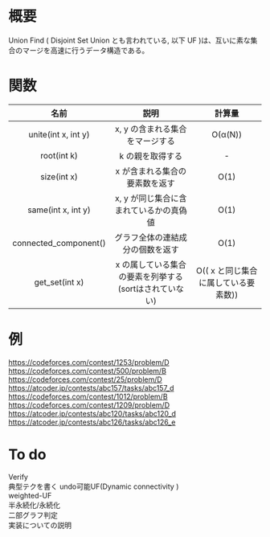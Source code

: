 # 概要
Union Find ( Disjoint Set Union とも言われている, 以下 UF )は、互いに素な集合のマージを高速に行うデータ構造である。  

# 関数
| 名前 | 説明 | 計算量 |
|:----------:|:-----------:|:------------:|
| unite(int x, int y) | x, y の含まれる集合をマージする | O(α(N)) |
| root(int k) | k の親を取得する | - |
| size(int x) | x が含まれる集合の要素数を返す | O(1) |
| same(int x, int y) | x, y が同じ集合に含まれているかの真偽値 | O(1) |
| connected_component() | グラフ全体の連結成分の個数を返す | O(1) |
| get_set(int x) | x の属している集合の要素を列挙する (sortはされていない) | O(( x と同じ集合に属している要素数)) |

# 例
https://codeforces.com/contest/1253/problem/D  
https://codeforces.com/contest/500/problem/B  
https://codeforces.com/contest/25/problem/D  
https://atcoder.jp/contests/abc157/tasks/abc157_d  
https://codeforces.com/contest/1012/problem/B  
https://codeforces.com/contest/1209/problem/D  
https://atcoder.jp/contests/abc120/tasks/abc120_d  
https://atcoder.jp/contests/abc126/tasks/abc126_e

# To do
Verify  
典型テクを書く 
undo可能UF(Dynamic connectivity	)  
weighted-UF  
半永続化/永続化  
二部グラフ判定  
実装についての説明
